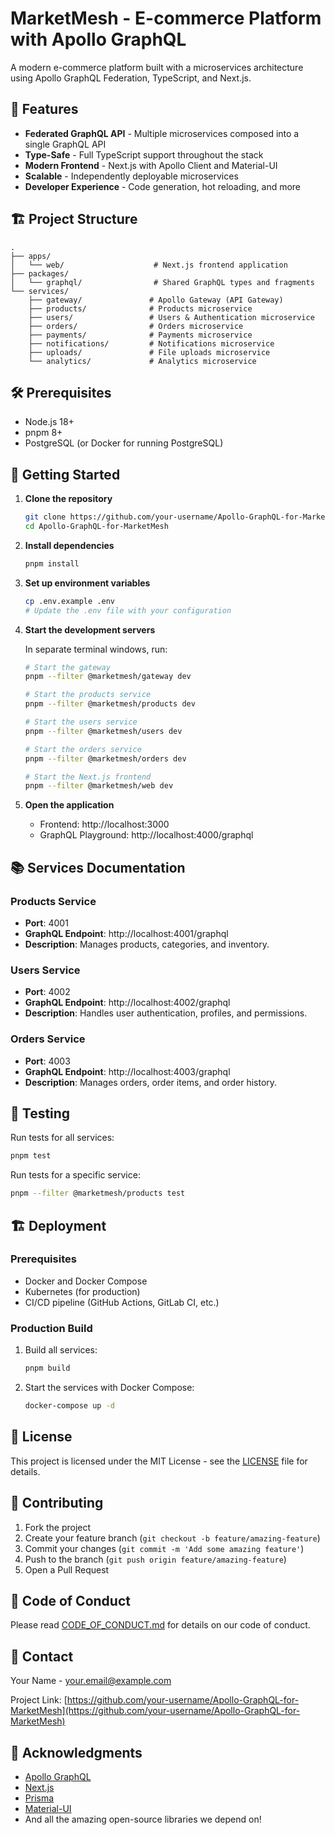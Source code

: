 # MarketMesh - E-commerce Platform with Apollo GraphQL

A modern e-commerce platform built with a microservices architecture using Apollo GraphQL Federation, TypeScript, and Next.js.

## 🚀 Features

- **Federated GraphQL API** - Multiple microservices composed into a single GraphQL API
- **Type-Safe** - Full TypeScript support throughout the stack
- **Modern Frontend** - Next.js with Apollo Client and Material-UI
- **Scalable** - Independently deployable microservices
- **Developer Experience** - Code generation, hot reloading, and more

## 🏗️ Project Structure

```
.
├── apps/
│   └── web/                    # Next.js frontend application
├── packages/
│   └── graphql/                # Shared GraphQL types and fragments
└── services/
    ├── gateway/               # Apollo Gateway (API Gateway)
    ├── products/              # Products microservice
    ├── users/                 # Users & Authentication microservice
    ├── orders/                # Orders microservice
    ├── payments/              # Payments microservice
    ├── notifications/         # Notifications microservice
    ├── uploads/               # File uploads microservice
    └── analytics/             # Analytics microservice
```

## 🛠️ Prerequisites

- Node.js 18+
- pnpm 8+
- PostgreSQL (or Docker for running PostgreSQL)

## 🚀 Getting Started

1. **Clone the repository**
   ```bash
   git clone https://github.com/your-username/Apollo-GraphQL-for-MarketMesh.git
   cd Apollo-GraphQL-for-MarketMesh
   ```

2. **Install dependencies**
   ```bash
   pnpm install
   ```

3. **Set up environment variables**
   ```bash
   cp .env.example .env
   # Update the .env file with your configuration
   ```

4. **Start the development servers**

   In separate terminal windows, run:
   ```bash
   # Start the gateway
   pnpm --filter @marketmesh/gateway dev

   # Start the products service
   pnpm --filter @marketmesh/products dev

   # Start the users service
   pnpm --filter @marketmesh/users dev

   # Start the orders service
   pnpm --filter @marketmesh/orders dev

   # Start the Next.js frontend
   pnpm --filter @marketmesh/web dev
   ```

5. **Open the application**
   - Frontend: http://localhost:3000
   - GraphQL Playground: http://localhost:4000/graphql

## 📚 Services Documentation

### Products Service
- **Port**: 4001
- **GraphQL Endpoint**: http://localhost:4001/graphql
- **Description**: Manages products, categories, and inventory.

### Users Service
- **Port**: 4002
- **GraphQL Endpoint**: http://localhost:4002/graphql
- **Description**: Handles user authentication, profiles, and permissions.

### Orders Service
- **Port**: 4003
- **GraphQL Endpoint**: http://localhost:4003/graphql
- **Description**: Manages orders, order items, and order history.

## 🧪 Testing

Run tests for all services:
```bash
pnpm test
```

Run tests for a specific service:
```bash
pnpm --filter @marketmesh/products test
```

## 🏗️ Deployment

### Prerequisites
- Docker and Docker Compose
- Kubernetes (for production)
- CI/CD pipeline (GitHub Actions, GitLab CI, etc.)

### Production Build

1. Build all services:
   ```bash
   pnpm build
   ```

2. Start the services with Docker Compose:
   ```bash
   docker-compose up -d
   ```

## 📄 License

This project is licensed under the MIT License - see the [LICENSE](LICENSE) file for details.

## 🤝 Contributing

1. Fork the project
2. Create your feature branch (`git checkout -b feature/amazing-feature`)
3. Commit your changes (`git commit -m 'Add some amazing feature'`)
4. Push to the branch (`git push origin feature/amazing-feature`)
5. Open a Pull Request

## 📝 Code of Conduct

Please read [CODE_OF_CONDUCT.md](CODE_OF_CONDUCT.md) for details on our code of conduct.

## 📧 Contact

Your Name - your.email@example.com

Project Link: [https://github.com/your-username/Apollo-GraphQL-for-MarketMesh](https://github.com/your-username/Apollo-GraphQL-for-MarketMesh)

## 🙏 Acknowledgments

- [Apollo GraphQL](https://www.apollographql.com/)
- [Next.js](https://nextjs.org/)
- [Prisma](https://www.prisma.io/)
- [Material-UI](https://mui.com/)
- And all the amazing open-source libraries we depend on!
